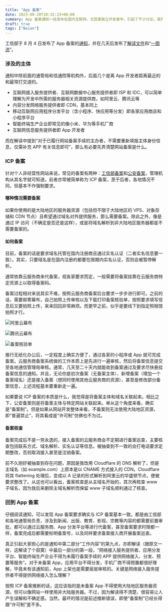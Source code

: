 ```yaml
---
title: "App 备案"
date: 2023-08-20T10:32:23+08:00
summary: App 备案通知一经发布在国内互联网，尤其是独立开发者中，引起了不少讨论。虽然我目前还没有上架 App 的经历，但是对于 ICP 备案，即常见的个人博客网站备案有着较为丰富的经验，姑且谈谈。
draft: true
tags: ["Beian"]
---
```


工信部于 8 月 4 日发布了 App 备案的[通知][工业和信息化部关于开展移动互联网应用程序备案工作的通知]，并在几天后发布了[解读文件][《工业和信息化部关于开展移动互联网应用程序备案工作的通知》解读]和“[一图流][一图读懂 APP 备案]”。

### 涉及的主体

通知中除前面的通管局和信通院等机构外，后面几个是离 App 开发者距离最近的和最常打交道的。

- 互联网接入服务提供者、互联网数据中心服务提供者即 ISP 和 IDC，可以简单理解为开发中所需的服务器相关资源提供商，如阿里云、腾讯云等
- 内容分发网络服务提供者即 CDN，基本同上
- 移动互联网应用程序分发平台（含小程序、快应用等分发）即各家应用商店和小程序平台
- 智能终端生产企业即常见的像小米、华为等手机厂商
- 互联网信息服务提供者即 App 开发者

而在解读中提到“对于已履行网站备案手续的主办者，不需要重新填报主体身份信息，仅需补充 APP 有关信息即可”，那么有必要先弄清楚网站备案是什么。

### ICP 备案

针对个人非经营性网站来说，常见的备案有两种：[工信部备案]和[公安备案]，管理机构从其名字就可知道。前者亦常被简单称为 ICP 备案，至于后者，各地情况不同，但基本不作强制要求。

#### 哪种情况需要备案

如果你使用的是大陆地区的服务器资源（包括但不限于大陆地区的 VPS、对象存储和 CDN 节点）且希望通过域名对外提供服务，那么需要备案。除此之外，像是通过 IP 访问（不确定是否还是这样），或是将域名解析到非大陆地区服务器都是不需要备案的。

#### 如何备案

目前，备案的话是要求域名托管在国内注册商且通过实名认证（二者实名信息要一致）。其实，只要域名是在国内注册的都要在限期内实名认证，否则会被暂停解析。

通常依靠云服务商来代备案，视各家要求而定，一般需要将备案挂靠在云服务商特定资源上以取得备案码。

备案过程相对来说其实不难，按照云服务商备案后台要求一步步进行即可。之前的话，需要邮寄幕布，自己拍照上传审核以及下载打印备案核验单，按照要求填写信息后又要拍照上传，来来回回非常麻烦。而更早之前，似乎是要线下到指定照相馆拍照才行。

![阿里云幕布](https://img.shuaizheng.org/2308/aliyun-mubu.jpg)

![腾讯云幕布](https://img.shuaizheng.org/2308/tencent-mubu.jpg)

![备案核验单](https://img.shuaizheng.org/2308/icp-beian.jpg)

推行无纸化办公后，一定程度上确实方便了，通过各家的小程序或 App 就可完成备案。云服务商备案系统做的工作本质上是先进行一遍审核，然后将备案信息提交至各地通信管理局审核。通常，几天至二十天内就能收到备案通过及要求尽快悬挂备案信息的通知。并且，无论你是初次备案（无备案主体）、新增备案（增加一个备案域名）还是接入备案（想同时使用其他云服务商的资源），甚至是修改部分备案信息，上述流程基本要重新走一遍。

如果要说 ICP 备案的本质是什么，我觉得是将备案主体和域名关联起来。相比之下，公安备案则是将备案主体与特定网站关联起来。单从这个角度来看，确实是“备案制”。但是如果从网站开发整体来看，不备案则无法使用大陆地区资源，即“普遍禁止”，将其看成是“许可制”仿佛也不为过。

#### 备案核查

备案完成后不是一劳永逸的，接入备案的云服务商会不定期进行备案巡查，主要核查包括联系方式、域名解析、实名认证等信息。被抽查到不一致的会打电话要求定期整改，否则取消接入甚至是注销备案。

前不久刚好被抽查到存在问题，原因是我改用 Cloudflare 的 DNS 解析了，但是主域名（如 example.com）上原本是以 CNAME 方式接入的 CDN。Cloudflare 将其 flattening 处理后，变成以 A 记录的形式解析到阿里云的华盛顿节点，便被要求整改了。从这也可以看出，备案核查是从主域名开始的，其次再核查 www 子域名，因为我后来删除主域名解析而保留 www 子域名顺利通过了核查。

### 回到 App 备案

仔细阅读通知，可以发现 App 备案要求确实与 ICP 备案基本一致。都是由工信部和各地通管局负责，涉及到新闻、出版、教育、影视、宗教等内容的都需要前置审批，都可以通过云服务商、App 分发平台等进行代备案，甚至备案要求时限都一样，备案完成后都需要标明备案号，以及同样要求备案接入商开展备案巡查。

真正引起大家担心的是通知中第二部分“工作内容”的第九点，亦即解读（跟原文一样，这解读了个寂寞）中最后一部分的第一段，“网络接入服务提供者、应用分发平台、智能终端生产企业不得为未履行备案手续的 APP 提供网络接入、分发、预置等服务”。对于未备案 App，应用平台不得分发，手机厂商不得预置都很好理解，毕竟未有该通知前，App 上架也是需要层层审核的。关键是网络接入服务提供者不得提供网络接入怎么理解？

按照 ICP 备案推断的话，这应该指的是未备案 App 不得使用大陆地区服务器资源，但可以像网站一样使用非大陆服务器。不过，因为解读得不清楚，很容易让人产生误解和不确定感。当然，最坏的情况是前述推断错误，即使“备案制”已经长得跟“许可制”差不多。

[工业和信息化部关于开展移动互联网应用程序备案工作的通知]: https://www.miit.gov.cn/zwgk/zcwj/wjfb/tz/art/2023/art_920db564162e4312916a01bed6540ad8.html
[《工业和信息化部关于开展移动互联网应用程序备案工作的通知》解读]: https://www.miit.gov.cn/zwgk/zcjd/art/2023/art_39b4f1acc36745b98478e0ec3e07128d.html
[一图读懂 APP 备案]: https://www.miit.gov.cn/zwgk/zcjd/art/2023/art_9f3a1277fdcb42d68e1eacd37787ae04.html
[公安备案]: https://www.beian.gov.cn/portal/index.do
[工信部备案]: https://beian.miit.gov.cn/#/Integrated/index
